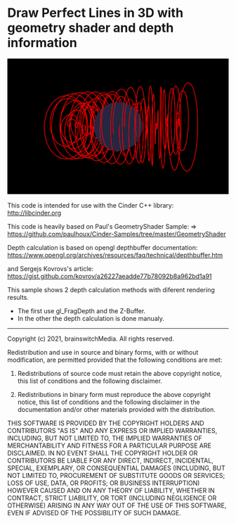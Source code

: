 # Draw Perfect Lines in 3D with geometry shader and depth information

![3dline](https://github.com/brainswitchMedia/Cinder-Samples/blob/master/GPU3DLinesWithDepth/3dline.png)

This code is intended for use with the Cinder C++ library: http://libcinder.org
  
This code is heavily based on Paul's GeometryShader Sample:
=> https://github.com/paulhoux/Cinder-Samples/tree/master/GeometryShader
 
Depth calculation is based on opengl depthbuffer documentation:
https://www.opengl.org/archives/resources/faq/technical/depthbuffer.htm
 
and Sergejs Kovrovs's article:
https://gist.github.com/kovrov/a26227aeadde77b78092b8a962bd1a91

This sample shows 2 depth calculation methods with diferent rendering results. 
* The first use gl_FragDepth and the Z-Buffer.
* In the other the depth calculation is done manualy.   

----------------------------------------------------------------------------------

Copyright (c) 2021, brainswitchMedia. All rights reserved.

Redistribution and use in source and binary forms, with or without
modification, are permitted provided that the following conditions are met:

1. Redistributions of source code must retain the above copyright notice, this
   list of conditions and the following disclaimer.

2. Redistributions in binary form must reproduce the above copyright notice,
   this list of conditions and the following disclaimer in the documentation
   and/or other materials provided with the distribution.

THIS SOFTWARE IS PROVIDED BY THE COPYRIGHT HOLDERS AND CONTRIBUTORS "AS IS"
AND ANY EXPRESS OR IMPLIED WARRANTIES, INCLUDING, BUT NOT LIMITED TO, THE
IMPLIED WARRANTIES OF MERCHANTABILITY AND FITNESS FOR A PARTICULAR PURPOSE ARE
DISCLAIMED. IN NO EVENT SHALL THE COPYRIGHT HOLDER OR CONTRIBUTORS BE LIABLE
FOR ANY DIRECT, INDIRECT, INCIDENTAL, SPECIAL, EXEMPLARY, OR CONSEQUENTIAL
DAMAGES (INCLUDING, BUT NOT LIMITED TO, PROCUREMENT OF SUBSTITUTE GOODS OR
SERVICES; LOSS OF USE, DATA, OR PROFITS; OR BUSINESS INTERRUPTION) HOWEVER
CAUSED AND ON ANY THEORY OF LIABILITY, WHETHER IN CONTRACT, STRICT LIABILITY,
OR TORT (INCLUDING NEGLIGENCE OR OTHERWISE) ARISING IN ANY WAY OUT OF THE USE
OF THIS SOFTWARE, EVEN IF ADVISED OF THE POSSIBILITY OF SUCH DAMAGE.
